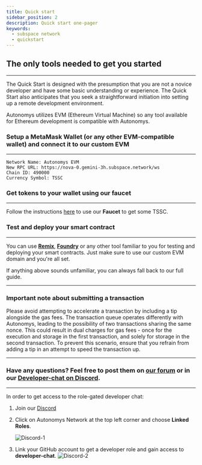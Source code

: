 ```yaml
---
title: Quick start
sidebar_position: 2
description: Quick start one-pager
keywords:
  - subspace network
  - quickstart
---
```


## The only tools needed to get you started
---
The Quick Start is designed with the presumption that you are not a novice developer and have some basic understanding or experience. The Quick Start also anticipates that you seek a straightforward initiation into setting up a remote development environment.

Autonomys utilizes EVM (Ethereum Virtual Machine) so any tool available for Ethereum development is compatible with Autonomys.

### Setup a MetaMask Wallet (or any other EVM-compatible wallet) and connect it to our custom EVM
---
```
Network Name: Autonomys EVM
New RPC URL: https://nova-0.gemini-3h.subspace.network/ws
Chain ID: 490000
Currency Symbol: TSSC
```

### Get tokens to your wallet using our faucet
---
Follow the instructions [here](faucet.md) to use our **Faucet** to get some TSSC.

### Test and deploy your smart contract
---
You can use **[Remix](https://remix.ethereum.org/)**, **[Foundry](https://book.getfoundry.sh/)** or any other tool familiar to you for testing and deploying your smart contracts. Just make sure to use our custom EVM domain and you're all set.

If anything above sounds unfamiliar, you can always fall back to our full guide. 

---
### Important note about submitting a transaction

Please avoid attempting to accelerate a transaction by including a tip alongside the gas fees. The transaction queue operates differently with Autonomys, leading to the possibility of two transactions sharing the same nonce. This could result in dual charges for gas fees - once for the execution and storage in the first transaction, and solely for storage in the second transaction. To prevent this scenario, ensure that you refrain from adding a tip in an attempt to speed the transaction up.

---

### Have any questions? Feel free to post them on [our forum](https://forum.subspace.network/) or in our [Developer-chat on Discord](https://discord.gg/EAw6B48r).
---

In order to get access to the role-gated developer chat:
1. Join our [Discord](https://discord.gg/vhv5cEZN)
2. Click on Autonomys Network at the top left corner and choose **Linked Roles**.

   ![Discord-1](/img/developers/Discord-1.png)

3. Link your GitHub account to get a developer role and gain access to **developer-chat**. 
   ![Discord-2](/img/developers/Discord-2.png)
